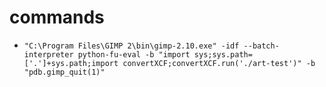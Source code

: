 # commands

- `"C:\Program Files\GIMP 2\bin\gimp-2.10.exe" -idf --batch-interpreter python-fu-eval -b "import sys;sys.path=['.']+sys.path;import convertXCF;convertXCF.run('./art-test')" -b "pdb.gimp_quit(1)"`
